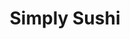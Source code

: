 ---
layout: place
title: "Simply Sushi"
permalink: /utah/west-jordan/simply-sushi.html
stateAbbr: UT
stateName: Utah
cityName: West Jordan
seo:
  name: "Simply Sushi"
  type: Restaurant
  links: https://www.simplysushi.us/
description: "Simply Sushi serves delicious sushi in West Jordan, Utah. Try fresh Japanese dishes for a great dining experience. "
place_id: ChIJN56EEDqJUocRk0-Ny6PkFcc
photos:
  - name: >-
      places/ChIJN56EEDqJUocRk0-Ny6PkFcc/photos/AeeoHcLVZ5ktdCObhYd5TO2ecUFUv7Zb1a73P5f4fb-V2LniaOjg8Bi5gDfdgrkP_mHDqURkGcvR60cBo-d451EXK_BjSNWvERM7PQVKGgVTSJvipxA8KwhT2HAiwRGtfaDcYaQblUOedzE7kuf1Lr4gb-U8RjZySMV2BvvXWy0LCw7wt3seZoOxff6yF3_lMZoIEXi5ZSfPSpU2OBKCgzQjiLjNXaT9ILcarPhSZ1BFVi901KHyI-dQyuDRJJRbtyEZTZlERrO3k82UoklAgpTTX6Y4YZVHkg_CfxAKY6k-oXnTfA
    widthPx: 463
    heightPx: 510
    authorAttributions:
      - displayName: Simply Sushi
        uri: https://maps.google.com/maps/contrib/114351453205026202468
        photoUri: >-
          https://lh3.googleusercontent.com/a-/ALV-UjWODw8xIEFAuoPf0pPMexZ9_VLIMS6nA8J-bkmQOfFjbRUgfImM=s100-p-k-no-mo
    flagContentUri: >-
      https://www.google.com/local/imagery/report/?cb_client=maps_api_places.places_api&image_key=!1e10!2sAF1QipMttpqU6UtdNzsinB1OM_C2CAwG00L2y89KN6Kw&hl=en-US
    googleMapsUri: >-
      https://www.google.com/maps/place//data=!3m4!1e2!3m2!1sAF1QipMttpqU6UtdNzsinB1OM_C2CAwG00L2y89KN6Kw!2e10!4m2!3m1!1s0x8752893a10849e37:0xc715e4a3cb8d4f93
  - name: >-
      places/ChIJN56EEDqJUocRk0-Ny6PkFcc/photos/AeeoHcJJ_K87UqomJgodGG_eMQSlhQEmANlV322k2qDVgTaO7n6GYLYYwr7BQm3NXpREoaLfHxPtP13WB236weeuRarqUX9Z0gJ1xNdJ8e8bkdoE-C7GlWKZ2Z1VwAdxjcJbuCpxj4Ge0efs5-Lfb74cj9OR7k2YVpvxaqblVPJ9efrxXs2JSX_11J4vYGRry3S8Lg0KAz6jQtKvLLuOdv0n0SVz4F9pg-vh7g5Uo-ZKQCG62osJIq9mjByVsv6zrlE93zVhB9h1Y9YBEKdq9APeoBxkz4M5sDVcPekd6ro17kJhQg
    widthPx: 2048
    heightPx: 1360
    authorAttributions:
      - displayName: Simply Sushi
        uri: https://maps.google.com/maps/contrib/114351453205026202468
        photoUri: >-
          https://lh3.googleusercontent.com/a-/ALV-UjWODw8xIEFAuoPf0pPMexZ9_VLIMS6nA8J-bkmQOfFjbRUgfImM=s100-p-k-no-mo
    flagContentUri: >-
      https://www.google.com/local/imagery/report/?cb_client=maps_api_places.places_api&image_key=!1e10!2sAF1QipMnrshe8PU9W4t7JE_eVtfwXfTFixOoE1-mtYik&hl=en-US
    googleMapsUri: >-
      https://www.google.com/maps/place//data=!3m4!1e2!3m2!1sAF1QipMnrshe8PU9W4t7JE_eVtfwXfTFixOoE1-mtYik!2e10!4m2!3m1!1s0x8752893a10849e37:0xc715e4a3cb8d4f93
  - name: >-
      places/ChIJN56EEDqJUocRk0-Ny6PkFcc/photos/AeeoHcL-B5_1tfgZ4YnNNzGbcnAH3FFg5qkytmCcjKGb-Ubjjfmql5HlYv90pRrMNmYPdRZXTw2OQ10g4M8iHoyyPOq6qT3iRomfCsqwDDRrrjfoPLs8ENioobUCYtdjYHy6wg9WFH51SDkcDCH4-QIQjBt8um5e7DqnMK88J_X9yGk1TMXN5sS67Dynnq9YK6tm_FM-4aucU-SkQINo1xG2vY-qZLMatnEfZemt_Qnxm3KwPuak-MaIMN5FSrqFTguRVfIL06PXxtk_9QQ1jfUeW7dWh0dR3lgHzTYzVqXZq6PCQMqdgqgdUwvm2kGCULZPefwykGC9AYmvpsvxFykrf1h2Y0thAssrXHEJViHYeW3ugr_QYobDJU6y0OTBE8M-vDDjVeW56_wILmLcLsyJH8jzsxukgL6py8BQEkTS7pE
    widthPx: 4032
    heightPx: 3024
    authorAttributions:
      - displayName: C. T.
        uri: https://maps.google.com/maps/contrib/110832862248658520382
        photoUri: >-
          https://lh3.googleusercontent.com/a-/ALV-UjVQvSLF1R2kRBwfZaqieWpf7A7TR-UcynsE24BWI1LdH78nxE8L=s100-p-k-no-mo
    flagContentUri: >-
      https://www.google.com/local/imagery/report/?cb_client=maps_api_places.places_api&image_key=!1e10!2sCIHM0ogKEICAgICL9K2rSA&hl=en-US
    googleMapsUri: >-
      https://www.google.com/maps/place//data=!3m4!1e2!3m2!1sCIHM0ogKEICAgICL9K2rSA!2e10!4m2!3m1!1s0x8752893a10849e37:0xc715e4a3cb8d4f93
  - name: >-
      places/ChIJN56EEDqJUocRk0-Ny6PkFcc/photos/AeeoHcIRlFthLtSYvM7o12GW9d_x49Vsvg4GikD8iPFWdgDQj5jIIAgeWvTcv3WH4a8Rl7_oCusJpzrfbaQvxQsHnPwpUMfJejv3xUtN88BWDRptHRO2El5Wv8qR7jgJBdiJQWHt5tSac2mDTMGIQLs_mbXws65NPVhkweKr1rJOaIUdpxhCh5wBbN9Co07Hb2fTW3s39ucmXNJauNfctTUff9RBes0rH3wEN-yC7EYNdbcRxHLlBAokQhC1EzWki4KsuBkvyBjk9FE7CEUMQmoD7JOVuw1fPTEm0UJCLv9HgrNmwQEQtHuUXe7V1G29EWHhgkg3f9RSVcHD_FqQuLoaB9EY3jNW8vhpyYTlVd2GYRWe6dNuCj715hKTBwtWzcqjiz2jThFe9eaFSpv2hUK7ny3Q9G7afwe-09E1SMTldUw2Hg
    widthPx: 3024
    heightPx: 4032
    authorAttributions:
      - displayName: Love Betty
        uri: https://maps.google.com/maps/contrib/110833918167420066065
        photoUri: >-
          https://lh3.googleusercontent.com/a/ACg8ocIRJgpesP7EOlcX5Jj_e_mJTh9gtD3RGDAL18Z1jTfthsoEVEw=s100-p-k-no-mo
    flagContentUri: >-
      https://www.google.com/local/imagery/report/?cb_client=maps_api_places.places_api&image_key=!1e10!2sCIHM0ogKEICAgID4saHxAQ&hl=en-US
    googleMapsUri: >-
      https://www.google.com/maps/place//data=!3m4!1e2!3m2!1sCIHM0ogKEICAgID4saHxAQ!2e10!4m2!3m1!1s0x8752893a10849e37:0xc715e4a3cb8d4f93
  - name: >-
      places/ChIJN56EEDqJUocRk0-Ny6PkFcc/photos/AeeoHcKPrFItJPoVQkohWLpiLuoiofmBM9XjZ5TYF5Sh2Su6b_y-awX0AM9OjaiJGFVcSyZPCsTH4XrFz4Mov70jl3OYPhOKf1whPBic5Rm7T7yx2oVt5F05ScHcCAYCEO3fl28dXFcVqZ51X7EwFzrGByWoCFSXsFRZPpyqDoix6WMgDTi32L-B36niR7jWVCmv1S8NrYEiOutLxzM07AJIM7SMq42wXi85q9Ay4bAarCNGoWQq7d3Hkqdk-eJX7_Ql2sxhslYcA-cZKHPckk902yi50cd1z3Y3Vg253g-rD_q38FHBrWfiusIFsRRc9avZfRKr99CYq6fVZ0q9_sfHOPby23XcuEZSsoLjCnpZxs20fWDqWbxadBatPP9Ap92bOuf6SIbIQymvcUkyz67QJH3vdjZxFeZjCY-0yk6MYegCVuee
    widthPx: 3024
    heightPx: 4032
    authorAttributions:
      - displayName: '**'
        uri: https://maps.google.com/maps/contrib/104612410892580258353
        photoUri: >-
          https://lh3.googleusercontent.com/a-/ALV-UjV_1Zh1s84hSxoJZcXwv-PWLVA89hPaqiHNNuRrE1KX2hrUew858w=s100-p-k-no-mo
    flagContentUri: >-
      https://www.google.com/local/imagery/report/?cb_client=maps_api_places.places_api&image_key=!1e10!2sCIHM0ogKEICAgICz54P6ygE&hl=en-US
    googleMapsUri: >-
      https://www.google.com/maps/place//data=!3m4!1e2!3m2!1sCIHM0ogKEICAgICz54P6ygE!2e10!4m2!3m1!1s0x8752893a10849e37:0xc715e4a3cb8d4f93
  - name: >-
      places/ChIJN56EEDqJUocRk0-Ny6PkFcc/photos/AeeoHcKvkxDe-qDbhya5M-XrC4_gcUak6u5345erYILsovuesUtM03w0kUFCVQtk9k7BSwNc6y3l56YuHBlalmcxq8z4L0L-XmDdSZtd-iUQMKBuzkSt37aPdCT31vpYPcPGgs9gaChajtt6Toc4Jz7iJkfXqWDx8WCDw77bgtEipJ1nT2bGBIHnu0TD_OoaqfFUOlDwC9dQFXbVFlCmg8XKMjBAdI40Sxjf6br9Qh250U8ZyL_ilxPYfkrw0SkyHBSQh0xYeuW4XCeHVJFKgpv3WD_mtZExqQiVNtoxltGYluDFwD8PQClj-Enisp1QbdlXRP-HakzwbV-iqPHX8WXOI8t8LR6O9HEIrQkDlKQE865JdCJpmYXYrzKtD8uR4CJxjNsF9nU_H0opQmdRi-wOxW1JkKSC6QfB7TRoncgLHs1dbfs
    widthPx: 2048
    heightPx: 1236
    authorAttributions:
      - displayName: Rich Kate
        uri: https://maps.google.com/maps/contrib/109252145889052490039
        photoUri: >-
          https://lh3.googleusercontent.com/a/ACg8ocJbv1MhFM5wgqNzUsgilJWUuSlMXVVUx_FsSUX-r1hhqjdhmQ=s100-p-k-no-mo
    flagContentUri: >-
      https://www.google.com/local/imagery/report/?cb_client=maps_api_places.places_api&image_key=!1e10!2sCIHM0ogKEICAgICX1YWxqAE&hl=en-US
    googleMapsUri: >-
      https://www.google.com/maps/place//data=!3m4!1e2!3m2!1sCIHM0ogKEICAgICX1YWxqAE!2e10!4m2!3m1!1s0x8752893a10849e37:0xc715e4a3cb8d4f93
  - name: >-
      places/ChIJN56EEDqJUocRk0-Ny6PkFcc/photos/AeeoHcK9sl3_oe8hHYLWOhFwX2z2_tnXSDICtlaxSevK02C0RiwlpkoBheEm1yRQvPpTqROCgTE3NEgyEhN3Q72sRc-hAQJ_wMWsTmHHVmil7YsfO_I11WyHVeJbhPM3q9aD0FNe7eBjzkAScR-t__ZHZ1Zk_-rwi56MaFjAdsTfN1etuyOBEoyRa53mjC9FAI8uOj4qjOzdk7Ypdh7-Zsh8kInN5RZpOTiHR46xHt14JwCJHuAoZs9NTqpxHmXMRRAEuzqlGwP0uHhE7Wst0fkoKGmpG5sYwNAGciELS7Z14R58mQmD2dHiwFc9qPEVe0MPiJDrnq5JdLN4OtEDZkCA52ZWSyqMT7eLXbhJNK3ESSvzzcg3-tBZQz0NEjqV0W74pRe0cV-RHHc_9H9mbYyu_3iYzHg-4xKLTmy45hC6camt6IQ
    widthPx: 4032
    heightPx: 3024
    authorAttributions:
      - displayName: C. T.
        uri: https://maps.google.com/maps/contrib/110832862248658520382
        photoUri: >-
          https://lh3.googleusercontent.com/a-/ALV-UjVQvSLF1R2kRBwfZaqieWpf7A7TR-UcynsE24BWI1LdH78nxE8L=s100-p-k-no-mo
    flagContentUri: >-
      https://www.google.com/local/imagery/report/?cb_client=maps_api_places.places_api&image_key=!1e10!2sCIHM0ogKEICAgICL9K2ryAE&hl=en-US
    googleMapsUri: >-
      https://www.google.com/maps/place//data=!3m4!1e2!3m2!1sCIHM0ogKEICAgICL9K2ryAE!2e10!4m2!3m1!1s0x8752893a10849e37:0xc715e4a3cb8d4f93
  - name: >-
      places/ChIJN56EEDqJUocRk0-Ny6PkFcc/photos/AeeoHcJ2C86DcfqGyZ03dvLbdy9TFc6qNv35KpHS2hhcGYhDTDG1TWP3KniC3JhTBFwJc7oDQuYCBNk3zttpGZ53a5KTcpjekBH_aUf_ovXidWjLT-_zKKDylbYMP0mssU5yU9XzUemc7B86RlC1SOU1XLaGWmyA34zL2Kl2zCvU60cJJP1WnUuRGTxtMfZGbCxCYehvtF6mIrrjYVE98EJo0G2D0rdvGIX-i5XLBLdEwbu9cPEIeANBQJ7Q-xEJ_h8uowGFkjF1rL8b5l87Nlox9giqm2GlhaLAXxH2qCPP5iUmvKar74ZhS9NhJmP4pBDRTkTd02Y9WplLapT9O-2CezIGws2u-kqpeHDTAKaL2BUzP5b6I-fVoOoFIb4xBG8X2sN5V9VPGQgw5QbOL9kHCMz8FOvzzQkK_iaGjVYliTarig
    widthPx: 3024
    heightPx: 4032
    authorAttributions:
      - displayName: '**'
        uri: https://maps.google.com/maps/contrib/104612410892580258353
        photoUri: >-
          https://lh3.googleusercontent.com/a-/ALV-UjV_1Zh1s84hSxoJZcXwv-PWLVA89hPaqiHNNuRrE1KX2hrUew858w=s100-p-k-no-mo
    flagContentUri: >-
      https://www.google.com/local/imagery/report/?cb_client=maps_api_places.places_api&image_key=!1e10!2sCIHM0ogKEICAgICz54O5OA&hl=en-US
    googleMapsUri: >-
      https://www.google.com/maps/place//data=!3m4!1e2!3m2!1sCIHM0ogKEICAgICz54O5OA!2e10!4m2!3m1!1s0x8752893a10849e37:0xc715e4a3cb8d4f93
  - name: >-
      places/ChIJN56EEDqJUocRk0-Ny6PkFcc/photos/AeeoHcINPcDwuNaTw2zWgfPIhtWems17WGeUX43W3sc3wJ-zh_tWDB1Reaj2mppKE9nXo7uoQeagmrJVDl6HG39QsTMA8AgozisQJtJQeUId01FHLNsPmU3iyAPP7xXfF8kTZ4vgK9s44s2L1mvFVeWfld7x7Ips29D9WN86WkVazFxA9HYSXhJi3dN-9thfzz_c39CqizU85rOyXyU8GIy_hx9Byldwaq7Hts7yJJdM3m6khvHXuRXsYvS4Ww5tVR0kVbzAJa2MAiV2ZKYR82k0-fwr711oUnyQ3uqw_rqE02IhbUW-DBHiiX4H2zrJm3nYc6usfJ6VunahSOSQOB9ndeR_ZaGYTzQm2FQUaqtJilk5tlFwLarlUcXdUtDG1yqzXm2FnT4Li2MQssFOF3YEZ2-xiywMspSSxjky4qI_2f3Pww
    widthPx: 3024
    heightPx: 4032
    authorAttributions:
      - displayName: Michelle Ortiz
        uri: https://maps.google.com/maps/contrib/110588448400116165285
        photoUri: >-
          https://lh3.googleusercontent.com/a-/ALV-UjVHGvp2DU6Ip76bDYA2KsGWTull9egy-jTjwkDG6pPf46buibgI0w=s100-p-k-no-mo
    flagContentUri: >-
      https://www.google.com/local/imagery/report/?cb_client=maps_api_places.places_api&image_key=!1e10!2sCIHM0ogKEICAgIDGhrHkZw&hl=en-US
    googleMapsUri: >-
      https://www.google.com/maps/place//data=!3m4!1e2!3m2!1sCIHM0ogKEICAgIDGhrHkZw!2e10!4m2!3m1!1s0x8752893a10849e37:0xc715e4a3cb8d4f93
  - name: >-
      places/ChIJN56EEDqJUocRk0-Ny6PkFcc/photos/AeeoHcJwWXH16PjwL0bj92R54OrgfTTH7Ech4EcBxBILyOdtRnavIVl0ZvmrWudhtjcwqm4u4ZkuAvh3rX3wubqDQvbaJjAF8NdjNo-_1GeyjYlxU82vSQpI-W8Wsy1Hqnw1YwkGCjEcCKflmpoQ_N165PPQKwaUzkFLsG3sv-KSYqUV_P9e8kKbIP4CELwkbo8DbhrMZPegdScNMQKGg3S6ZXJt0vdOd0pm_sa12To3WC9yFzl5U0aO1rk55YPTgWS3WXrbl6oWJt6VVr873N4joMpj3G5cr6y8Dk1JyIee2rlnwBJFPbfPNBicrVL-n1b-kRtoxwpTb9nk4FZwQwmnzJzs3ZbDb4PUhCCYtjFIyqeMHjUV875S80hku8tPwmdPMHvcO4E4WKxIy3Ex0_KWm7wsqQ_4CsvxunwCzXBJNRxrHg
    widthPx: 4800
    heightPx: 2700
    authorAttributions:
      - displayName: Nick Cawley
        uri: https://maps.google.com/maps/contrib/108460783759568475456
        photoUri: >-
          https://lh3.googleusercontent.com/a/ACg8ocIbVvzvsDHFy28LDahcnbTk4lhx04gNkp_Yu7ndwVMwgZ_Ihg=s100-p-k-no-mo
    flagContentUri: >-
      https://www.google.com/local/imagery/report/?cb_client=maps_api_places.places_api&image_key=!1e10!2sCIHM0ogKEICAgICEoMXTdg&hl=en-US
    googleMapsUri: >-
      https://www.google.com/maps/place//data=!3m4!1e2!3m2!1sCIHM0ogKEICAgICEoMXTdg!2e10!4m2!3m1!1s0x8752893a10849e37:0xc715e4a3cb8d4f93
address: 7117 S Redwood Rd, West Jordan, UT 84084, USA
street: 7117 S Redwood Rd
city: West Jordan
state: UT
zip: '84084'
country: USA
neighborhood: null
latitude: '40.622028'
longitude: '-111.937748'
accessibility_options:
  wheelchairAccessibleParking: true
  wheelchairAccessibleEntrance: true
  wheelchairAccessibleRestroom: true
  wheelchairAccessibleSeating: true
business_status: OPERATIONAL
name: Simply Sushi
google_maps_links:
  directionsUri: >-
    https://www.google.com/maps/dir//''/data=!4m7!4m6!1m1!4e2!1m2!1m1!1s0x8752893a10849e37:0xc715e4a3cb8d4f93!3e0
  placeUri: https://maps.google.com/?cid=14345623580204421011
  writeAReviewUri: >-
    https://www.google.com/maps/place//data=!4m3!3m2!1s0x8752893a10849e37:0xc715e4a3cb8d4f93!12e1
  reviewsUri: >-
    https://www.google.com/maps/place//data=!4m4!3m3!1s0x8752893a10849e37:0xc715e4a3cb8d4f93!9m1!1b1
  photosUri: >-
    https://www.google.com/maps/place//data=!4m3!3m2!1s0x8752893a10849e37:0xc715e4a3cb8d4f93!10e5
primary_type: Sushi Restaurant
opening_hours:
  regular:
    - 'Monday: 11:30 AM – 11:30 PM'
    - 'Tuesday: 11:30 AM – 11:30 PM'
    - 'Wednesday: 11:30 AM – 11:30 PM'
    - 'Thursday: 11:30 AM – 11:30 PM'
    - 'Friday: 11:30 AM – 12:00 AM'
    - 'Saturday: 11:30 AM – 12:00 AM'
    - 'Sunday: 12:00 – 8:00 PM'
  current:
    - 'Monday: 11:30 AM – 11:30 PM'
    - 'Tuesday: 11:30 AM – 11:30 PM'
    - 'Wednesday: 11:30 AM – 11:30 PM'
    - 'Thursday: 11:30 AM – 11:30 PM'
    - 'Friday: 11:30 AM – 12:00 AM'
    - 'Saturday: 11:30 AM – 12:00 AM'
    - 'Sunday: 12:00 – 8:00 PM'
secondary_opening_hours:
  regular:
    weekdayDescriptions: null
    type: null
  current:
    weekdayDescriptions: null
    type: null
phone: (801) 676-7008
price_level: PRICE_LEVEL_MODERATE
price_range: $10 &ndash; $20
rating: '4.0'
rating_count: 0
website: https://www.simplysushi.us/
reviews: null
parking_options: null
payment_options: null
allow_dogs: null
curbside_pickup: null
delivery: null
dine_in: null
good_for_children: null
good_for_groups: null
good_for_sports: null
live_music: null
menu_for_children: null
outdoor_seating: null
reservable: null
restroom: null
serves_beer: null
serves_breakfast: null
serves_brunch: null
serves_cocktails: null
serves_coffee: null
serves_dinner: null
serves_dessert: null
serves_lunch: null
serves_vegetarian_food: null
serves_wine: null
takeout: null
update_category: essentials
summary: null

---